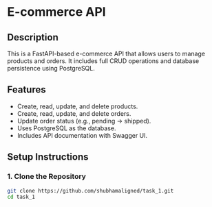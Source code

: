 # E-commerce API

## Description
This is a FastAPI-based e-commerce API that allows users to manage products and orders. It includes full CRUD operations and database persistence using PostgreSQL.

## Features
- Create, read, update, and delete products.
- Create, read, update, and delete orders.
- Update order status (e.g., pending → shipped).
- Uses PostgreSQL as the database.
- Includes API documentation with Swagger UI.

## Setup Instructions

### 1. Clone the Repository
```bash
git clone https://github.com/shubhamaligned/task_1.git
cd task_1
